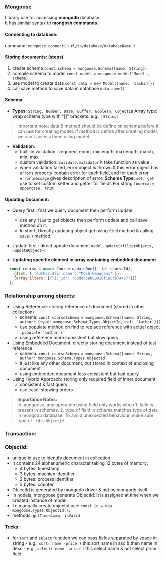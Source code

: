 ### Mongoose
Library use for accessing **mongodb** database.  
It has similar syntax to **mongosh commands**.

#### Connecting to database:
command: `mongoose.connect('url/to/database/databaseName')`

#### Storing documents: (steps)
1. create schema    `const schema = mongoose.Schema({name: String})`
2. compile schema to model    `const model = mongoose.model('Model', schema)`
3. use model to create data     `const data = new Model({name: 'sachin'})`
4. call save method to save data in database    `data.save()`

#### Schema 
-  **Types**: 
	`String, Number, Date, Buffer, Boolean, ObjectID`
	Array type: wrap schema type with "[]" brackets. e.g., `[String]`
 
 >  Important note:  data & method should be define on schema before it can use for creating model. If method is define after creating model, we can't access them using model.

- **Validation**:
	- built-in validation: `required, enum, minlength, maxlength, match, min, max
	- custom validation: `validate.validator`  it take function as value
	- when validation failed, error object is thrown & this error object has `errors` property contain error for each field, and for each error `error.message` gives description of error.
	**Schema Type**: 
		`set, get` use to set custom setter and getter for fields
		For string `lowercase, uppercase, trim`


#### Updating Document:
- Query first : first we query document then perform update  
	- use any `find` to get objects then perform update and call save method on it.
	- In short, Directly updating object get using `find` method & calling `save()` method.
- Update first : direct update document    `model.update(<filterObject>, <updateObject>)`


- **Updating specific element in array containing embedded document**
``` javascript
  const course = await Course.updateOne({ _id: courseId}, 
    {$set: { 'author.$[i].name': "Mosh Hamedani" }},
    {arrayFilters: [{"i._id": "63ddd5ab88916f1e5de74457"}]}
  );
```


### Relationship among objects:
- Using Reference: storing reference of document (stored in other collection)
	- schema:   `const courseSchema = mongoose.Schema({name: String, author: {type: mongoose.Schema.Types.ObjectId, ref: 'Author'}})`
	- use populate method on find to replace reference with actual object `.populate('author')` 
	- using reference more consistent but slow query
- Using Embedded Document: directly storing document instead of just reference
	- schema: `const courseSchema = mongoose.Schema({name: String, author: mongoose.Schema.Types.ObjectId`
	- it just like any other document, but stored in context of enclosing document
	- using embedded document less consistent but fast query
 - Using Hybrid Approach: storing only required field of inner document
	 - consistent & fast query
	 - use case: showing orders


> **Importance Notes:**  
>	In mongoose, any operation using field only works when 
> 		1. field is present in schemas.
		   2. type of field in schema matches type of data in mongodb database.
	  To avoid unexpected behaviour, make sure type of `_id` is `ObjectId`


### Transaction:



### ObjectId:
- unique id use to identify document in collection
- It contains 24 alphanumeric character taking 12 bytes of memory:
	- 4 bytes: timestamp
	- 3 bytes: machien identifier
	- 2 bytes: process identifier
	- 3 bytes: counter
 - ObjectId is generated by mongodb driver & not by mongodb itself.
 - In nodejs, mongoose generate ObjectId. It is assigned at time when we created instance of model. 
 - To manually create objectid use:   `const id = new mongoose.Types.ObjectId();`
 - methods:  `getTimestamp, isValid`


#### Tricks : 
- for `sort` and `select` function we can pass fields separated by space in string
	   - e.g., `sort('name -price')` this sort name in asc & then name in desc
	   - e.g., `select('name -price')` this select name & not select price field
	

